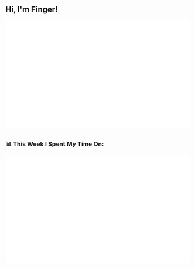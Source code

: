 <h2> Hi, I'm Finger!</h2>

<img align="right" src="https://raw.githubusercontent.com/spianmo/github-stats/master/generated/overview.svg#gh-light-mode-only">

<!-- <img align="right" height="160em" src="https://github-readme-stats-eight-theta.vercel.app/api/top-langs/?username=spianmo&layout=compact&langs_count=8&theme=algolia"/>	 -->
	
```go
package main

type Me struct {
	Name   string
	Job    string
	Code   string
	Skills string
}

func main() {
	me := &Me{
		Name:   "Finger",
		Job:    "Client-side Engineer",
		Code:   "Java and C++ and Others",
		Skills: "Android Security NLP ^o^",
	}
	_ = me
}
```


<h3>📊 This Week I Spent My Time On:</h3>
<img align='right' src="https://raw.githubusercontent.com/spianmo/github-stats/master/generated/languages.svg#gh-light-mode-only">

<!--START_SECTION:waka-->

```text
Python                 32 hrs 8 mins   ██████████████████████░░░   87.83 %
Qt Style Sheets file   2 hrs 27 mins   █▓░░░░░░░░░░░░░░░░░░░░░░░   06.74 %
Qt UI file             1 hr 24 mins    █░░░░░░░░░░░░░░░░░░░░░░░░   03.84 %
Batchfile              15 mins         ▒░░░░░░░░░░░░░░░░░░░░░░░░   00.69 %
Batch                  8 mins          ░░░░░░░░░░░░░░░░░░░░░░░░░   00.40 %
Markdown               5 mins          ░░░░░░░░░░░░░░░░░░░░░░░░░   00.25 %
```

<!--END_SECTION:waka-->
